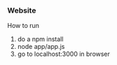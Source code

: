 ### Website

How to run
  1) do a npm install 
  2) node app/app.js
  3) go to localhost:3000 in browser
